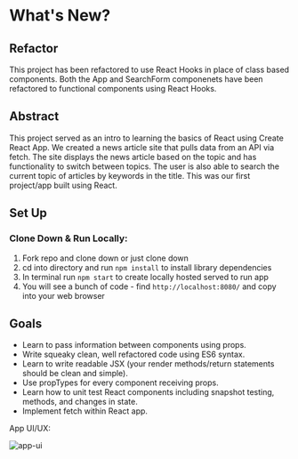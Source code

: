 # What's New?

## Refactor

This project has been refactored to use React Hooks in place of class based components. Both the App and SearchForm componenets have been refactored to functional components using React Hooks.

## Abstract

This project served as an intro to learning the basics of React using Create React App. We created a news article site that pulls data from an API via fetch. The site displays the news article based on the topic and has functionality to switch between topics. The user is also able to search the current topic of articles by keywords in the title. This was our first project/app built using React.


## Set Up

### Clone Down & Run Locally:

1. Fork repo and clone down or just clone down
2. cd into directory and run ```npm install``` to install library dependencies
3. In terminal run ```npm start``` to create locally hosted served to run app
4. You will see a bunch of code - find `http://localhost:8080/` and copy into your web browser

## Goals

 - Learn to pass information between components using props.
 - Write squeaky clean, well refactored code using ES6 syntax.
 - Learn to write readable JSX (your render methods/return statements should be clean and simple).
 - Use propTypes for every component receiving props.
 - Learn how to unit test React components including snapshot testing, methods, and changes in state.
 - Implement fetch within React app.
 
 App UI/UX:
 
![app-ui](https://user-images.githubusercontent.com/49846853/69450499-859a1580-0d1a-11ea-8a8d-5113d5bde00e.gif)

